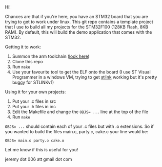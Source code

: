 Hi!

Chances are that if you're here, you have an STM32 board that you are trying to get to work under linux. This git repo contains a template project that I use to build all my projects for the STM32F100 (128KB Flash, 8KB RAM). By default, this will build the demo application that comes with the STM32.

Getting it to work:

1.  Summon the arm toolchain ([look here](https://github.com/esden/summon-arm-toolchain))
2.  Clone this repo
3.  Run `make`
4.  Use your favourite tool to get the ELF onto the board (I use ST Visual Programmer in a windows VM, trying to get [stlink](https://github.com/texane/stlink) working but it's pretty buggy for STLINKv1)

Using it for your own projects:

1.  Put your .c files in src
2.  Put your .h files in inc
3.  Edit the Makefile and change the `OBJS= ...` line at the top of the file
4.  Run `make`

`OBJS= ...` should contain each of your .c files but with .o extensions. So if you wanted to build the files main.c, party.c, cake.c your line would be:

`OBJS= main.o party.o cake.o`

Let me know if this is useful for you!

jeremy dot 006 att gmail dot com

